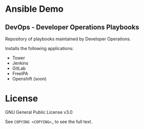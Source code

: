 # Ansible Demo

## DevOps - Developer Operations Playbooks

Repository of playbooks maintained by Developer Operations.

Installs the following applications:

- Tower
- Jenkins
- GitLab
- FreeIPA
- Openshift (soon)

License
=======

GNU General Public License v3.0

See `COPYING <COPYING>`_ to see the full text.
